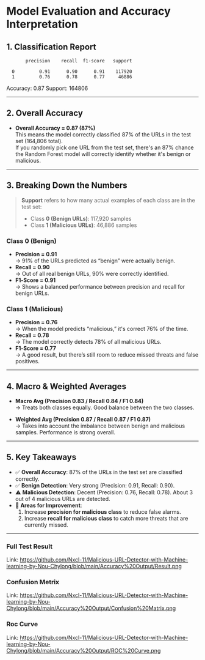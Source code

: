 # Model Evaluation and Accuracy Interpretation


## 1. Classification Report    

           precision    recall  f1-score   support

      0         0.91      0.90      0.91    117920
      1         0.76      0.78      0.77     46886


Accuracy: 0.87                               Support: 164806


---

## 2. Overall Accuracy

- **Overall Accuracy = 0.87 (87%)**  
  This means the model correctly classified 87% of the URLs in the test set (164,806 total).  
  If you randomly pick one URL from the test set, there's an 87% chance the Random Forest model will correctly identify whether it's benign or malicious.

---

## 3. Breaking Down the Numbers

> **Support** refers to how many actual examples of each class are in the test set:  
> - Class **0 (Benign URLs)**: 117,920 samples  
> - Class **1 (Malicious URLs)**: 46,886 samples  

### Class 0 (Benign)

- **Precision = 0.91**  
  → 91% of the URLs predicted as “benign” were actually benign.  
- **Recall = 0.90**  
  → Out of all real benign URLs, 90% were correctly identified.  
- **F1‐Score = 0.91**  
  → Shows a balanced performance between precision and recall for benign URLs.

### Class 1 (Malicious)

- **Precision = 0.76**  
  → When the model predicts “malicious,” it's correct 76% of the time.  
- **Recall = 0.78**  
  → The model correctly detects 78% of all malicious URLs.  
- **F1‐Score = 0.77**  
  → A good result, but there’s still room to reduce missed threats and false positives.

---

## 4. Macro & Weighted Averages

- **Macro Avg (Precision 0.83 / Recall 0.84 / F1 0.84)**  
  → Treats both classes equally. Good balance between the two classes.

- **Weighted Avg (Precision 0.87 / Recall 0.87 / F1 0.87)**  
  → Takes into account the imbalance between benign and malicious samples. Performance is strong overall.

---

## 5. Key Takeaways

- ✅ **Overall Accuracy**: 87% of the URLs in the test set are classified correctly.  
- ✅ **Benign Detection**: Very strong (Precision: 0.91, Recall: 0.90).  
- ⚠️ **Malicious Detection**: Decent (Precision: 0.76, Recall: 0.78). About 3 out of 4 malicious URLs are detected.  
- 🔧 **Areas for Improvement**:  
  1. Increase **precision for malicious class** to reduce false alarms.  
  2. Increase **recall for malicious class** to catch more threats that are currently missed.

---
### Full Test Result
Link: https://github.com/Nxcl-11/Malicious-URL-Detector-with-Machine-learning-by-Nou-Chylong/blob/main/Accuracy%20Output/Result.png

### Confusion Metrix
Link: https://github.com/Nxcl-11/Malicious-URL-Detector-with-Machine-learning-by-Nou-Chylong/blob/main/Accuracy%20Output/Confusion%20Matrix.png

### Roc Curve
Link: https://github.com/Nxcl-11/Malicious-URL-Detector-with-Machine-learning-by-Nou-Chylong/blob/main/Accuracy%20Output/ROC%20Curve.png



